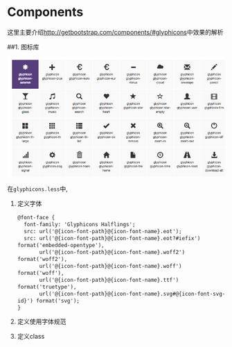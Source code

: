 # Components

这里主要介绍<http://getbootstrap.com/components/#glyphicons>中效果的解析

##1. 图标库

![图标库](QQ20151223-0.png)

在`glyphicons.less`中,

1. 定义字体

    ```less
    @font-face {
      font-family: 'Glyphicons Halflings';
      src: url('@{icon-font-path}@{icon-font-name}.eot');
      src: url('@{icon-font-path}@{icon-font-name}.eot?#iefix') format('embedded-opentype'),
           url('@{icon-font-path}@{icon-font-name}.woff2') format('woff2'),
           url('@{icon-font-path}@{icon-font-name}.woff') format('woff'),
           url('@{icon-font-path}@{icon-font-name}.ttf') format('truetype'),
           url('@{icon-font-path}@{icon-font-name}.svg#@{icon-font-svg-id}') format('svg');
    }
    
    ```
2. 定义使用字体规范
3. 定义class